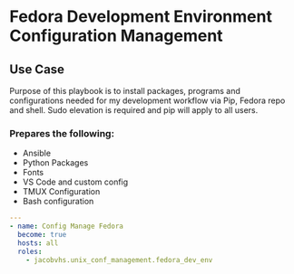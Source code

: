 # Fedora Development Environment Configuration Management

## Use Case
Purpose of this playbook is to install packages, programs and configurations needed for my development workflow via Pip, Fedora repo and shell. Sudo elevation is required and pip will apply to all users.

### Prepares the following:
- Ansible
- Python Packages
- Fonts
- VS Code and custom config
- TMUX Configuration 
- Bash configuration

```yaml
---
- name: Config Manage Fedora
  become: true
  hosts: all
  roles:
    - jacobvhs.unix_conf_management.fedora_dev_env
```
